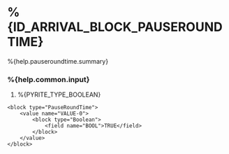 # %{ID_ARRIVAL_BLOCK_PAUSEROUNDTIME}

%{help.pauseroundtime.summary}

### %{help.common.input}

1. %{PYRITE_TYPE_BOOLEAN}

```
<block type="PauseRoundTime">
    <value name="VALUE-0">
        <block type="Boolean">
            <field name="BOOL">TRUE</field>
        </block>
    </value>
</block>
```
